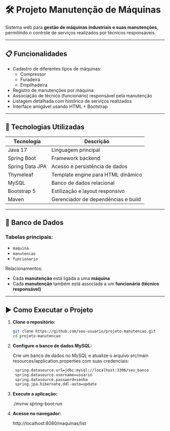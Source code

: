 # 🛠️ Projeto Manutenção de Máquinas

Sistema web para **gestão de máquinas industriais e suas manutenções**, permitindo o controle de serviços realizados por técnicos responsáveis.

---

## 📋 Funcionalidades

- Cadastro de diferentes tipos de máquinas:
  - Compressor
  - Furadeira
  - Empilhadeira
- Registro de manutenções por máquina
- Associação de técnico (funcionário) responsável pela manutenção
- Listagem detalhada com histórico de serviços realizados
- Interface amigável usando HTML + Bootstrap

---

## 🚀 Tecnologias Utilizadas

| Tecnologia      | Descrição                           |
| --------------- | ----------------------------------- |
| Java 17         | Linguagem principal                 |
| Spring Boot     | Framework backend                   |
| Spring Data JPA | Acesso e persistência de dados      |
| Thymeleaf       | Template engine para HTML dinâmico  |
| MySQL           | Banco de dados relacional           |
| Bootstrap 5     | Estilização e layout responsivo     |
| Maven           | Gerenciador de dependências e build |

---

## 💾 Banco de Dados

### Tabelas principais:

- `maquina`
- `manutencao`
- `funcionario`

Relacionamentos:

- Cada **manutenção** está ligada a uma **máquina**
- Cada **manutenção** também está associada a um **funcionário (técnico responsável)**

---

## ▶️ Como Executar o Projeto

1. **Clone o repositório:**

   ```bash
   git clone https://github.com/seu-usuario/projeto-manutencao.git
   cd projeto-manutencao

   ```

2. **Configure o banco de dados MySQL:**

   Crie um banco de dados no MySQL e atualize o arquivo src/main resources/application.properties com suas credenciais:

   ```bash
    spring.datasource.url=jdbc:mysql://localhost:3306/seu_banco
    spring.datasource.username=usuario
    spring.datasource.password=senha
    spring.jpa.hibernate.ddl-auto=update

   ```

3. **Execute a aplicação:**

   ./mvnw spring-boot:run

4. **Acesse no navegador:**

   http://localhost:8080/maquinas/list
